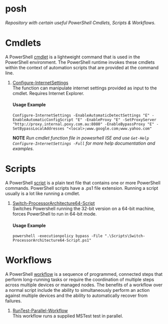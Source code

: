 # **posh**
*Repository with certain useful PowerShell Cmdlets, Scripts & Workflows.*  

# **Cmdlets**
A PowerShell [cmdlet](https://docs.microsoft.com/en-us/powershell/scripting/developer/cmdlet/cmdlet-overview) is a lightweight command that is used in the PowerShell environment. The PowerShell runtime invokes these cmdlets within the context of automation scripts that are provided at the command line.  

1. [Configure-InternetSettings](./Cmdlets/Configure-InternetSettings-Cmdlet.ps1)  
   The function can manipulate internet settings provided as input to the cmdlet. Requires Internet Explorer.  
   #### Usage Example ####
   ```
   Configure-InternetSettings -EnableAutomaticDetectSettings "E" -EnableAutomaticConfigScript "E" -EnableProxy "E" -SetProxyServer "http://proxy.internal.poxy.com.au:8080" -EnableBypassProxy "E" -SetBypassLocalAddresses "<local>;www.google.com;www.yahoo.com"
   ```
   **NOTE** *Run cmdlet function file in powesrhell ISE and use ```Get-Help Configure-InternetSettings -Full``` for more help documentation and examples.*

# **Scripts**
A PowerShell [script](https://docs.microsoft.com/en-us/powershell/scripting/windows-powershell/ise/how-to-write-and-run-scripts-in-the-windows-powershell-ise) is a plain text file that contains one or more PowerShell commands. PowerShell scripts have a .ps1 file extension. Running a script usually is a lot like running a cmdlet.  

1. [Switch-ProcessorArchitecture64-Script](./Scripts/Switch-ProcessorArchitecture64-Script.ps1)  
   Switches Powershell running the 32-bit version on a 64-bit machine, forces PowerShell to run in 64-bit mode.  
   #### Usage Example ####
   ```
   powershell -executionpolicy bypass -File ".\Scripts\Switch-ProcessorArchitecture64-Script.ps1"
   ```

# **Workflows**
A PowerShell [workflow](https://docs.microsoft.com/en-us/system-center/sma/overview-powershell-workflows) is a sequence of programmed, connected steps that perform long-running tasks or require the coordination of multiple steps across multiple devices or managed nodes. The benefits of a workflow over a normal script include the ability to simultaneously perform an action against multiple devices and the ability to automatically recover from failures.  

1. [RunTest-Parallel-Workflow](./Workflows/RunTest-Parallel-Workflow.ps1)  
   This workflow runs a supplied MSTest test in parallel.  